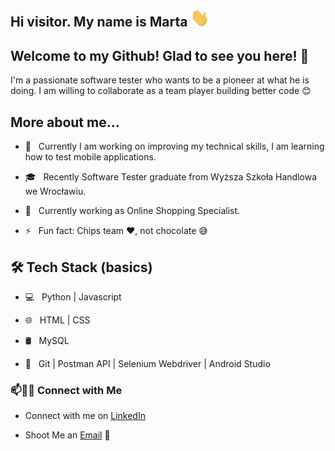 ## Hi visitor. My name is Marta <img src="https://github.com/jatin-pahuja/jatin-pahuja/blob/master/Hi.gif" width="30px">
## Welcome to my Github! Glad to see you here! 🤩 


I'm a passionate software tester who wants to be a pioneer at what he is doing. I am willing to collaborate as a team player building better code 😊

## More about me...

- 🔭 &nbsp; Currently I am working on improving my technical skills, I am learning how to test mobile applications.

- 🎓 &nbsp; Recently Software Tester graduate from Wyższa Szkoła Handlowa we Wrocławiu.

- 🌱 &nbsp; Currently working as Online Shopping Specialist.

- ⚡ &nbsp; Fun fact: Chips team :heart:, not chocolate :sweat_smile: 


## 🛠 Tech Stack (basics)

- 💻 &nbsp; Python | Javascript

- 🌐 &nbsp; HTML | CSS 

- 🛢 &nbsp; MySQL 

- 🔧 &nbsp; Git | Postman API | Selenium Webdriver | Android Studio


### 📫🤝🏻 Connect with Me

- Connect with me on [LinkedIn](https://www.linkedin.com/in/marta-dydak/) 

 - Shoot Me an [Email](mailto:mkdydak@gmail.com) 💌




